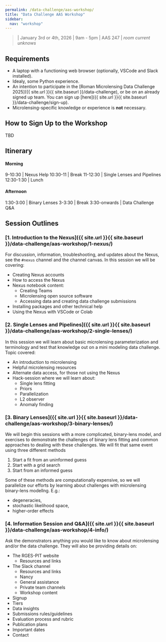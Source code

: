 ```yaml
---
permalink: /data-challenge/aas-workshop/
title: "Data Challenge AAS Workshop"
sidebar:
  nav: "workshop"
---
```


>  |  January 3rd or 4th, 2026  |  9am - 5pm  |  AAS 247  |  *room current unknows*

## Requirements

* A laptop with a functioning web browser (optionally, VSCode and Slack installed).
* Idealy, some Python experience.
* An intention to participate in the [Roman Microlensing Data Challenge 2025]({{ site.url }}{{ site.baseurl }}/data-challenge), or be on an already signed up team. You can sign up [here]({{ site.url }}{{ site.baseurl }}/data-challenge/sign-up).
* Microlensing-specific knowledge or experience is **not** necessary.

## How to Sign Up to the Workshop

TBD

## Itinerary

#### Morning	

9-10:30  |  Nexus Help
10:30-11  |  Break
11-12:30  |  Single Lenses and Pipelines
12:30-1:30  |  Lunch

#### Afternoon	

1:30-3:00  |  Binary Lenses
3-3:30  |  Break
3:30-onwards  |  Data Challenge Q&A

## Session Outlines

### [1. Introduction to the Nexus]({{ site.url }}{{ site.baseurl }}/data-challenge/aas-workshop/1-nexus/)

For discussion, information, troubleshooting, and updates about the Nexus, see the `#nexus` channel and the channel canvas. 
In this session we will be covering:

* Creating Nexus accounts
* How to access the Nexus
* Nexus notebook content:
    * Creating Teams
    * Microlensing open source software
    * Accessing data and creating data challenge submissions
* Installing packages and other technical help
* Using the Nexus with VSCode or Colab

### [2. Single Lenses and Pipelines]({{ site.url }}{{ site.baseurl }}/data-challenge/aas-workshop/2-single-lenses/)

In this session we will learn about basic microlensing parameterization and terminology and test that knowledge out on a mini modeling data challenge.
Topic covered:

* An introduction to microlensing
* Helpful microlensing resources
* Alternate data access, for those not using the Nexus
* Hack-session where we will learn about:
    * Single lens fitting
    * Priors
    * Parallelization
    * L2 observer
    * Anomaly finding

### [3. Binary Lenses]({{ site.url }}{{ site.baseurl }}/data-challenge/aas-workshop/3-binary-lenses/)

We will begin this sessions with a more complicated, binary-lens model, and exercises to demonstrate the challenges of binary lens fitting and common approaches to dealing with these challenges. We will fit that same event using three different methods

1. Start a fit from an uninformed guess
2. Start with a grid search 
3. Start from an informed guess

Some of these methods are computationally expensive, so we will parallelize our efforts by learning about challenges with microlensing binary-lens modellng. E.g.: 

* degeneracies, 
* stochastic likelihood space, 
* higher-order effects

### [4. Information Session and Q&A]({{ site.url }}{{ site.baseurl }}/data-challenge/aas-workshop/4-info/)

Ask the demonstrators anything you would like to know about microlensing and/or the data challenge. 
They will also be providing details on:

* The RGES-PIT website
    * Resources and links
* The Slack channel
    * Resources and links
    * Nancy
    * General assistance
    * Private team channels
    * Workshop content
* Signup
* Tiers
* Data insights
* Submissions rules/guidelines
* Evaluation process and rubric
* Publication plans
* Important dates
* Contact


